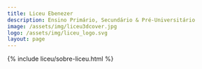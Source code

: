 ```yaml
---
title: Liceu Ebenezer
description: Ensino Primário, Secundário & Pré-Universitário
image: /assets/img/liceu3dcover.jpg
logo: /assets/img/liceu_logo.svg
layout: page
---
```


{% include liceu/sobre-liceu.html %}